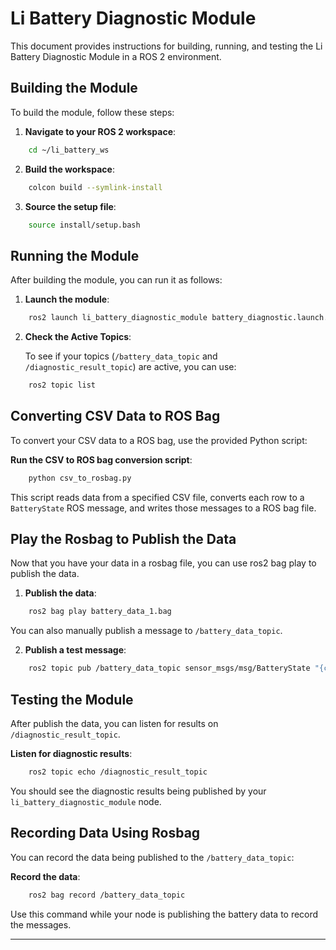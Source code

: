 # Li Battery Diagnostic Module

This document provides instructions for building, running, and testing the Li Battery Diagnostic Module in a ROS 2 environment.

## Building the Module

To build the module, follow these steps:

1. **Navigate to your ROS 2 workspace**:

```bash
    cd ~/li_battery_ws
```

2. **Build the workspace**:

```bash
    colcon build --symlink-install
```

3. **Source the setup file**:

```bash
    source install/setup.bash
```

## Running the Module

After building the module, you can run it as follows:

1. **Launch the module**:

```bash
    ros2 launch li_battery_diagnostic_module battery_diagnostic.launch.xml
```

2. **Check the Active Topics**:

    To see if your topics (`/battery_data_topic` and `/diagnostic_result_topic`) are active, you can use:

```bash
    ros2 topic list
```

## Converting CSV Data to ROS Bag

To convert your CSV data to a ROS bag, use the provided Python script:

**Run the CSV to ROS bag conversion script**:

```bash
    python csv_to_rosbag.py
```

This script reads data from a specified CSV file, converts each row to a `BatteryState` ROS message, and writes those messages to a ROS bag file.

## Play the Rosbag to Publish the Data

Now that you have your data in a rosbag file, you can use ros2 bag play to publish the data.

1. **Publish the data**:

```bash
    ros2 bag play battery_data_1.bag
```
You can also manually publish a message to `/battery_data_topic`.

2. **Publish a test message**:

```bash
    ros2 topic pub /battery_data_topic sensor_msgs/msg/BatteryState "{current: 12.5, cell_voltage: [4.1, 4.2, ...]}"
```

## Testing the Module

After publish the data, you can listen for results on `/diagnostic_result_topic`.

**Listen for diagnostic results**:

```bash
    ros2 topic echo /diagnostic_result_topic
```

You should see the diagnostic results being published by your `li_battery_diagnostic_module` node.

## Recording Data Using Rosbag

You can record the data being published to the `/battery_data_topic`:

**Record the data**:

```bash
    ros2 bag record /battery_data_topic
```

Use this command while your node is publishing the battery data to record the messages.

---

